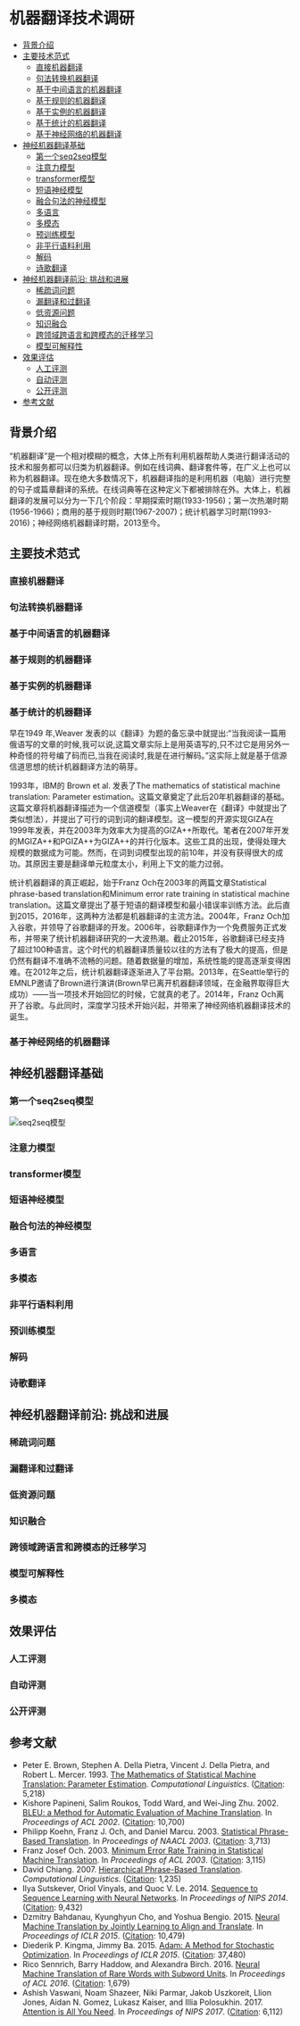 # 机器翻译技术调研
* [背景介绍](#history)
* [主要技术范式](#methods_machine_translation)
    * [直接机器翻译](#direct_mt)
    * [句法转换机器翻译](#syntax_tranduct_mt)
    * [基于中间语言的机器翻译](#interlingua_mt)
    * [基于规则的机器翻译](#rmt)
    * [基于实例的机器翻译](#ebmt)
    * [基于统计的机器翻译](#statistical_machine_translation)
    * [基于神经网络的机器翻译](#neural_machine_translation)
* [神经机器翻译基础](#neural_machine_translation)
    * [第一个seq2seq模型](#seq2seq)
    * [注意力模型](#atention)
    * [transformer模型](#transformer)
    * [短语神经模型](#phrase_nmt)
    * [融合句法的神经模型](#syntax_num)
    * [多语言](#multilingual_nmt)
    * [多模态](#multimodal_nmt)
    * [预训练模型](#pretraining)
    * [非平行语料利用](#beyond_parallel)
    * [解码](#decoding_nmt)
    * [诗歌翻译](#poem_nmt)
* [神经机器翻译前沿: 挑战和进展](#challenges)
    * [稀疏词问题](#oov)
    * [漏翻译和过翻译](#less_over_translation)
    * [低资源问题](#low_resource)
    * [知识融合](#knowleding_merge)
    * [跨领域跨语言和跨模态的迁移学习](#transfer)
    * [模型可解释性](#understanding)
* [效果评估](#evaluation)
    * [人工评测](#human_eval)
    * [自动评测](#auto_eval)
    * [公开评测](#public_eval)
* [参考文献](#refence)

<h2 id="history">背景介绍</h2>
“机器翻译”是一个相对模糊的概念，大体上所有利用机器帮助人类进行翻译活动的技术和服务都可以归类为机器翻译。例如在线词典、翻译套件等，在广义上也可以称为机器翻译。现在绝大多数情况下，机器翻译指的是利用机器（电脑）进行完整的句子或篇章翻译的系统。在线词典等在这种定义下都被排除在外。大体上，机器翻译的发展可以分为一下几个阶段：早期探索时期(1933-1956)；第一次热潮时期(1956-1966)；商用的基于规则时期(1967-2007)；统计机器学习时期(1993-2016)；神经网络机器翻译时期，2013至今。

<h2 id="methods_machine_translation">主要技术范式</h2>

<h3 id="direct_mt">直接机器翻译</h3>

<h3 id="syntax_tranduct_mt">句法转换机器翻译</h3>

<h3 id="interlingua_mt">基于中间语言的机器翻译</h3>

<h3 id="rmt">基于规则的机器翻译</h3>

<h3 id="ebmt">基于实例的机器翻译</h3>

<h3 id="statistical_machine_translation">基于统计的机器翻译</h3>
早在1949 年,Weaver 发表的以《翻译》为题的备忘录中就提出:“当我阅读一篇用俄语写的文章的时候,我可以说,这篇文章实际上是用英语写的,只不过它是用另外一种奇怪的符号编了码而已,当我在阅读时,我是在进行解码。”这实际上就是基于信源信道思想的统计机器翻译方法的萌芽。

1993年，IBM的 Brown et al. 发表了The mathematics of statistical machine translation: Parameter estimation。这篇文章奠定了此后20年机器翻译的基础。这篇文章将机器翻译描述为一个信道模型（事实上Weaver在《翻译》中就提出了类似想法），并提出了可行的词到词的翻译模型。这一模型的开源实现GIZA在1999年发表，并在2003年为效率大为提高的GIZA++所取代。笔者在2007年开发的MGIZA++和PGIZA++为GIZA++的并行化版本。这些工具的出现，使得处理大规模的数据成为可能。然而，在词到词模型出现的前10年，并没有获得很大的成功。其原因主要是翻译单元粒度太小，利用上下文的能力过弱。
    
统计机器翻译的真正崛起，始于Franz Och在2003年的两篇文章Statistical phrase-based translation和Minimum error rate training in statistical machine translation。这篇文章提出了基于短语的翻译模型和最小错误率训练方法。此后直到2015，2016年，这两种方法都是机器翻译的主流方法。2004年，Franz Och加入谷歌，并领导了谷歌翻译的开发。2006年，谷歌翻译作为一个免费服务正式发布，并带来了统计机器翻译研究的一大波热潮。截止2015年，谷歌翻译已经支持了超过100种语言。这个时代的机器翻译质量较以往的方法有了极大的提高，但是仍然有翻译不准确不流畅的问题。随着数据量的增加，系统性能的提高逐渐变得困难。在2012年之后，统计机器翻译逐渐进入了平台期。2013年，在Seattle举行的EMNLP邀请了Brown进行演讲(Brown早已离开机器翻译领域，在金融界取得巨大成功）——当一项技术开始回忆的时候，它就真的老了。2014年，Franz Och离开了谷歌。与此同时，深度学习技术开始兴起，并带来了神经网络机器翻译技术的诞生。

<h3 id="smt_tutorials">基于神经网络的机器翻译</h3>

<h2 id="neural_machine_translation">神经机器翻译基础</h2>

<h3 id="seq2seq">第一个seq2seq模型</h3>

![seq2seq模型](https://github.com/lizezhonglaile/mt_tutorial/blob/main/pic/seq2seq.png)

<h3 id="atention">注意力模型</h3>

<h3 id="transformer">transformer模型</h3>

<h3 id="phrase_nmt">短语神经模型</h3>

<h3 id="syntax_num">融合句法的神经模型</h3>

<h3 id="multilingual_nmt">多语言</h3>

<h3 id="multimodal_nmt">多模态</h3>

<h3 id="pretraining">非平行语料利用</h3>

<h3 id="beyond_parallel">预训练模型</h3>

<h3 id="decoding_nmt">解码</h3>

<h3 id="poem_nmt">诗歌翻译</h3>

<h2 id="challenges">神经机器翻译前沿: 挑战和进展</h2>

<h3 id="oov">稀疏词问题</h3>

<h3 id="less_over_translation">漏翻译和过翻译</h3>

<h3 id="low_resource">低资源问题</h3>

<h3 id="knowleding_merge">知识融合</h3>

<h3 id="transfer">跨领域跨语言和跨模态的迁移学习</h3>

<h3 id="understanding">模型可解释性</h3>

<h3 id="smt_tutorials">多模态</h3>

<h2 id="evaluation">效果评估</h2>

<h3 id="human_eval">人工评测</h3>

<h3 id="auto_eval">自动评测</h3>

<h3 id="public_eval">公开评测</h3>

<h2 id="refence">参考文献</h2>

* Peter E. Brown, Stephen A. Della Pietra, Vincent J. Della Pietra, and Robert L. Mercer. 1993. [The Mathematics of Statistical Machine Translation: Parameter Estimation](http://aclweb.org/anthology/J93-2003). *Computational Linguistics*. ([Citation](https://scholar.google.com/scholar?cites=2259057253133260714&as_sdt=2005&sciodt=0,5&hl=en): 5,218)
* Kishore Papineni, Salim Roukos, Todd Ward, and Wei-Jing Zhu. 2002. [BLEU: a Method for Automatic Evaluation of Machine Translation](http://aclweb.org/anthology/P02-1040). In *Proceedings of ACL 2002*. ([Citation](https://scholar.google.com/scholar?cites=9019091454858686906&as_sdt=2005&sciodt=0,5&hl=en): 10,700)
* Philipp Koehn, Franz J. Och, and Daniel Marcu. 2003. [Statistical Phrase-Based Translation](http://aclweb.org/anthology/N03-1017). In *Proceedings of NAACL 2003*. ([Citation](https://scholar.google.com/scholar?cites=11796378766060939113&as_sdt=2005&sciodt=0,5&hl=en): 3,713)
* Franz Josef Och. 2003. [Minimum Error Rate Training in Statistical Machine Translation](http://aclweb.org/anthology/P03-1021). In *Proceedings of ACL 2003*. ([Citation](https://scholar.google.com/scholar?cites=15358949031331886708&as_sdt=2005&sciodt=0,5&hl=en): 3,115)
* David Chiang. 2007. [Hierarchical Phrase-Based Translation](http://aclweb.org/anthology/J07-2003). *Computational Linguistics*. ([Citation](https://scholar.google.com.hk/scholar?cites=17074501474509484516&as_sdt=2005&sciodt=0,5&hl=en): 1,235)
* Ilya Sutskever, Oriol Vinyals, and Quoc V. Le. 2014. [Sequence to Sequence Learning
with Neural Networks](https://papers.nips.cc/paper/5346-sequence-to-sequence-learning-with-neural-networks.pdf). In *Proceedings of NIPS 2014*. ([Citation](https://scholar.google.com/scholar?cites=13133880703797056141&as_sdt=2005&sciodt=0,5&hl=en): 9,432)
* Dzmitry Bahdanau, Kyunghyun Cho, and Yoshua Bengio. 2015. [Neural Machine Translation by Jointly Learning to Align and Translate](https://arxiv.org/pdf/1409.0473.pdf). In *Proceedings of ICLR 2015*. ([Citation](https://scholar.google.com/scholar?cites=9430221802571417838&as_sdt=2005&sciodt=0,5&hl=en): 10,479)
* Diederik P. Kingma, Jimmy Ba. 2015. [Adam: A Method for Stochastic Optimization](https://arxiv.org/pdf/1412.6980). In *Proceedings of ICLR 2015*. ([Citation](https://scholar.google.com/scholar?cites=16194105527543080940&as_sdt=2005&sciodt=0,5&hl=en): 37,480)
* Rico Sennrich, Barry Haddow, and Alexandra Birch. 2016. [Neural Machine Translation of Rare Words with Subword Units](https://arxiv.org/pdf/1508.07909.pdf). In *Proceedings of ACL 2016*. ([Citation](https://scholar.google.com/scholar?cites=1307964014330144942&as_sdt=2005&sciodt=0,5&hl=en): 1,679)
* Ashish Vaswani, Noam Shazeer, Niki Parmar, Jakob Uszkoreit, Llion Jones, Aidan N. Gomez, Lukasz Kaiser, and Illia Polosukhin. 2017. [Attention is All You Need](https://papers.nips.cc/paper/7181-attention-is-all-you-need.pdf). In *Proceedings of NIPS 2017*. ([Citation](https://scholar.google.com/scholar?cites=2960712678066186980&as_sdt=2005&sciodt=0,5&hl=en): 6,112)

